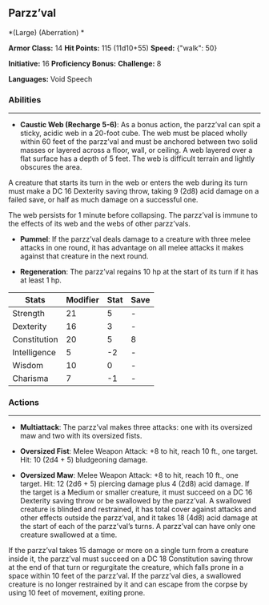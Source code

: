 ## Parzz’val
*(Large) (Aberration) *

**Armor Class:** 14
**Hit Points:** 115 (11d10+55)
**Speed:** {"walk": 50}

**Initiative:** 16
**Proficiency Bonus:**
**Challenge:** 8

**Languages:** Void Speech

### Abilities
 --- 
- **Caustic Web (Recharge 5-6)**: As a bonus action, the parzz’val can spit a sticky, acidic web in a 20-foot cube. The web must be placed wholly within 60 feet of the parzz’val and must be anchored between two solid masses or layered across a floor, wall, or ceiling. A web layered over a flat surface has a depth of 5 feet. The web is difficult terrain and lightly obscures the area.

A creature that starts its turn in the web or enters the web during its turn must make a DC 16 Dexterity saving throw, taking 9 (2d8) acid damage on a failed save, or half as much damage on a successful one.

The web persists for 1 minute before collapsing. The parzz’val is immune to the effects of its web and the webs of other parzz’vals.

- **Pummel**: If the parzz’val deals damage to a creature with three melee attacks in one round, it has advantage on all melee attacks it makes against that creature in the next round.

- **Regeneration**: The parzz’val regains 10 hp at the start of its turn if it has at least 1 hp.



| Stats | Modifier | Stat | Save
| ---- | ---- | ---- | ---- |
| Strength | 21 | 5 | - |
| Dexterity | 16 | 3 | - |
| Constitution | 20 | 5 | 8 |
| Intelligence | 5 | -2 | - |
| Wisdom | 10 | 0 | - |
| Charisma | 7 | -1 | - |

### Actions
 --- 
- **Multiattack**: The parzz’val makes three attacks: one with its oversized maw and two with its oversized fists.

- **Oversized Fist**: Melee Weapon Attack: +8 to hit, reach 10 ft., one target. Hit: 10 (2d4 + 5) bludgeoning damage.

- **Oversized Maw**: Melee Weapon Attack: +8 to hit, reach 10 ft., one target. Hit: 12 (2d6 + 5) piercing damage plus 4 (2d8) acid damage. If the target is a Medium or smaller creature, it must succeed on a DC 16 Dexterity saving throw or be swallowed by the parzz’val. A swallowed creature is blinded and restrained, it has total cover against attacks and other effects outside the parzz’val, and it takes 18 (4d8) acid damage at the start of each of the parzz’val’s turns. A parzz’val can have only one creature swallowed at a time.

If the parzz’val takes 15 damage or more on a single turn from a creature inside it, the parzz’val must succeed on a DC 18 Constitution saving throw at the end of that turn or regurgitate the creature, which falls prone in a space within 10 feet of the parzz’val. If the parzz’val dies, a swallowed creature is no longer restrained by it and can escape from the corpse by using 10 feet of movement, exiting prone.

